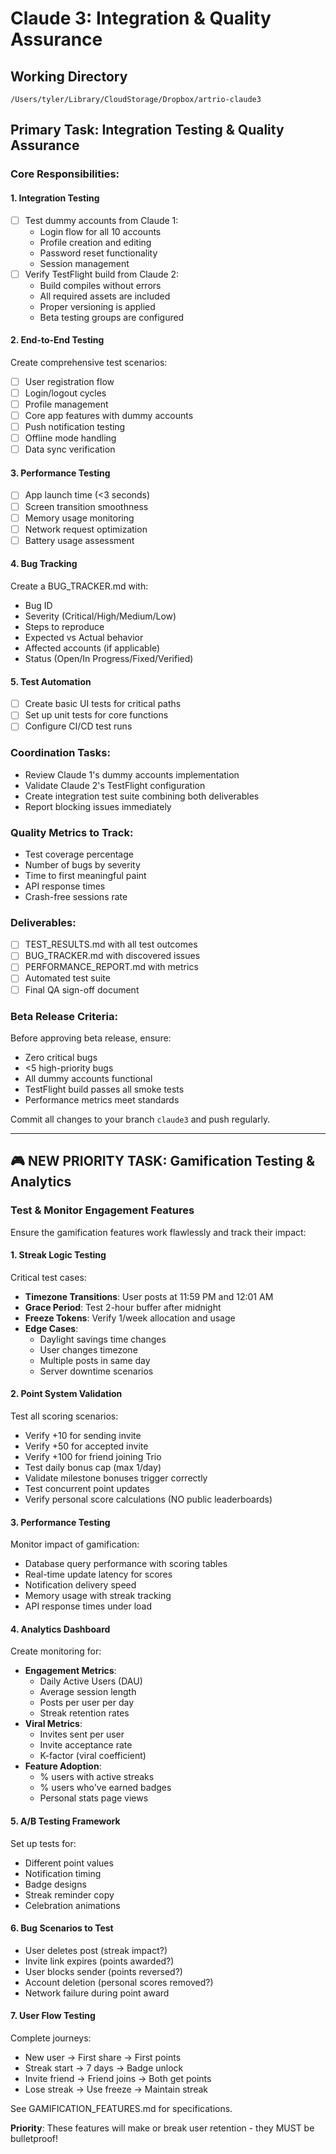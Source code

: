 # Claude 3: Integration & Quality Assurance

## Working Directory
`/Users/tyler/Library/CloudStorage/Dropbox/artrio-claude3`

## Primary Task: Integration Testing & Quality Assurance

### Core Responsibilities:

#### 1. Integration Testing
- [ ] Test dummy accounts from Claude 1:
  - Login flow for all 10 accounts
  - Profile creation and editing
  - Password reset functionality
  - Session management
- [ ] Verify TestFlight build from Claude 2:
  - Build compiles without errors
  - All required assets are included
  - Proper versioning is applied
  - Beta testing groups are configured

#### 2. End-to-End Testing
Create comprehensive test scenarios:
- [ ] User registration flow
- [ ] Login/logout cycles
- [ ] Profile management
- [ ] Core app features with dummy accounts
- [ ] Push notification testing
- [ ] Offline mode handling
- [ ] Data sync verification

#### 3. Performance Testing
- [ ] App launch time (<3 seconds)
- [ ] Screen transition smoothness
- [ ] Memory usage monitoring
- [ ] Network request optimization
- [ ] Battery usage assessment

#### 4. Bug Tracking
Create a BUG_TRACKER.md with:
- Bug ID
- Severity (Critical/High/Medium/Low)
- Steps to reproduce
- Expected vs Actual behavior
- Affected accounts (if applicable)
- Status (Open/In Progress/Fixed/Verified)

#### 5. Test Automation
- [ ] Create basic UI tests for critical paths
- [ ] Set up unit tests for core functions
- [ ] Configure CI/CD test runs

### Coordination Tasks:
- Review Claude 1's dummy accounts implementation
- Validate Claude 2's TestFlight configuration
- Create integration test suite combining both deliverables
- Report blocking issues immediately

### Quality Metrics to Track:
- Test coverage percentage
- Number of bugs by severity
- Time to first meaningful paint
- API response times
- Crash-free sessions rate

### Deliverables:
- [ ] TEST_RESULTS.md with all test outcomes
- [ ] BUG_TRACKER.md with discovered issues
- [ ] PERFORMANCE_REPORT.md with metrics
- [ ] Automated test suite
- [ ] Final QA sign-off document

### Beta Release Criteria:
Before approving beta release, ensure:
- Zero critical bugs
- <5 high-priority bugs
- All dummy accounts functional
- TestFlight build passes all smoke tests
- Performance metrics meet standards

Commit all changes to your branch `claude3` and push regularly.

---

## 🎮 NEW PRIORITY TASK: Gamification Testing & Analytics

### Test & Monitor Engagement Features

Ensure the gamification features work flawlessly and track their impact:

#### 1. Streak Logic Testing
Critical test cases:
- **Timezone Transitions**: User posts at 11:59 PM and 12:01 AM
- **Grace Period**: Test 2-hour buffer after midnight
- **Freeze Tokens**: Verify 1/week allocation and usage
- **Edge Cases**: 
  - Daylight savings time changes
  - User changes timezone
  - Multiple posts in same day
  - Server downtime scenarios

#### 2. Point System Validation
Test all scoring scenarios:
- Verify +10 for sending invite
- Verify +50 for accepted invite
- Verify +100 for friend joining Trio
- Test daily bonus cap (max 1/day)
- Validate milestone bonuses trigger correctly
- Test concurrent point updates
- Verify personal score calculations (NO public leaderboards)

#### 3. Performance Testing
Monitor impact of gamification:
- Database query performance with scoring tables
- Real-time update latency for scores
- Notification delivery speed
- Memory usage with streak tracking
- API response times under load

#### 4. Analytics Dashboard
Create monitoring for:
- **Engagement Metrics**:
  - Daily Active Users (DAU)
  - Average session length
  - Posts per user per day
  - Streak retention rates
- **Viral Metrics**:
  - Invites sent per user
  - Invite acceptance rate
  - K-factor (viral coefficient)
- **Feature Adoption**:
  - % users with active streaks
  - % users who've earned badges
  - Personal stats page views

#### 5. A/B Testing Framework
Set up tests for:
- Different point values
- Notification timing
- Badge designs
- Streak reminder copy
- Celebration animations

#### 6. Bug Scenarios to Test
- User deletes post (streak impact?)
- Invite link expires (points awarded?)
- User blocks sender (points reversed?)
- Account deletion (personal scores removed?)
- Network failure during point award

#### 7. User Flow Testing
Complete journeys:
- New user → First share → First points
- Streak start → 7 days → Badge unlock
- Invite friend → Friend joins → Both get points
- Lose streak → Use freeze → Maintain streak

See GAMIFICATION_FEATURES.md for specifications.

**Priority**: These features will make or break user retention - they MUST be bulletproof!